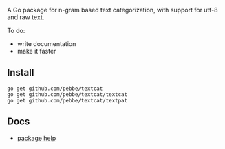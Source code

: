 A Go package for n-gram based text categorization, with support for utf-8 and raw text.

To do:

 * write documentation
 * make it faster

## Install

    go get github.com/pebbe/textcat
    go get github.com/pebbe/textcat/textcat
    go get github.com/pebbe/textcat/textpat

## Docs

 * [package help](http://godoc.org/github.com/pebbe/textcat)
